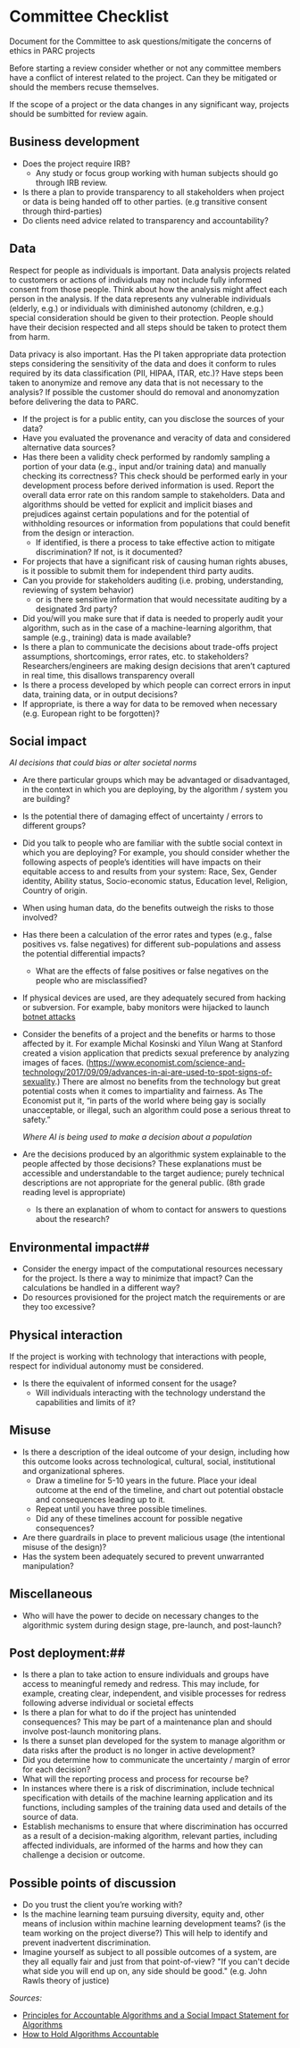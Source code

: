 # Committee Checklist

Document for the Committee to ask questions/mitigate the concerns of ethics in PARC projects

Before starting a review consider whether or not any committee members have a
conflict of interest related to the project. Can they be mitigated or should
the members recuse themselves.

If the scope of a project or the data changes in any significant way, projects
should be sumbitted for review again.

## Business development ##

- Does the project require IRB?
  - Any study or focus group working with human subjects should go through IRB review.
- Is there a plan to provide transparency to all stakeholders when project or
  data is being handed off to other parties. (e.g transitive consent through
  third-parties)
- Do clients need advice related to transparency and accountability?
 

## Data ##

Respect for people as individuals is important. Data analysis projects related
to customers or actions of individuals may not include fully informed consent
from those people. Think about how the analysis might affect each person in the
analysis. If the data represents any vulnerable individuals (elderly, e.g.) or
individuals with diminished autonomy (children, e.g.) special consideration
should be given to their protection. People should have their decision
respected and all steps should be taken to protect them from harm.

Data privacy is also important. Has the PI taken appropriate data protection
steps considering the sensitivity of the data and does it conform to rules
required by its data classification (PII, HIPAA, ITAR, etc.)? Have steps been
taken to anonymize and remove any data that is not necessary to the analysis?
If possible the customer should do removal and anonomyzation before delivering
the data to PARC.

- If the project is for a public entity, can you disclose the sources of your data?
- Have you evaluated the provenance and veracity of data and considered alternative data sources?
- Has there been a validity check performed by randomly sampling a portion of
  your data (e.g., input and/or training data) and manually checking its
  correctness? This check should be performed early in your development process
  before derived information is used. Report the overall data error rate on this
  random sample to stakeholders. Data and algorithms should be vetted for
  explicit and implicit biases and prejudices against certain populations and for
  the potential of withholding resources or information from populations that
  could benefit from the design or interaction. 
   - If identified, is there a process to take effective action to mitigate
     discrimination? If not, is it documented?
- For projects that have a significant risk of causing human rights
  abuses, is it possible to submit them for independent third party audits.
- Can you provide for stakeholders auditing (i.e. probing, understanding, reviewing of system behavior) 
  - or is there sensitive information that would necessitate auditing by a designated 3rd party?
- Did you/will you make sure that if data is needed to properly audit your
  algorithm, such as in the case of a machine-learning algorithm, that sample
  (e.g., training) data is made available?
- Is there a plan to communicate the decisions about trade-offs project
  assumptions, shortcomings, error rates, etc. to stakeholders? Researchers/engineers are making design decisions that aren’t captured in real time, this disallows transparency overall
- Is there a process developed by which people can correct errors in input data, training data, or in output decisions?
- If appropriate, is there a way for data to be removed when necessary (e.g.
  European right to be forgotten)?

## Social impact ##

  *AI decisions that could bias or alter societal norms*
- Are there particular groups which may be advantaged or disadvantaged, in the
  context in which you are deploying, by the algorithm / system you are building?
- Is the potential there of damaging effect of uncertainty / errors to different groups?
- Did you talk to people who are familiar with the subtle social context in which you are deploying? For example, you should consider whether the following aspects of people’s identities will have impacts on their equitable access to and results from your system: Race, Sex, Gender identity, Ability status, Socio-economic status, Education level, Religion, Country of origin.
- When using human data, do the benefits outweigh the risks to those involved?
- Has there been a calculation of the error rates and types (e.g., false
  positives vs. false negatives) for different sub-populations and assess the
  potential differential impacts?
  - What are the effects of false positives or false negatives on the people
    who are misclassified?
- If physical devices are used, are they adequately secured from hacking or
  subversion. For example, baby monitors were hijacked to launch [botnet
attacks](https://gitlab-internal.parc.com/ai-ethics/ai-ethics-committee.git)
- Consider the benefits of a project and the benefits or harms to those
  affected by it. For example Michal Kosinski and Yilun Wang at Stanford
  created a vision application that predicts sexual preference by analyzing
  images of faces.
  (https://www.economist.com/science-and-technology/2017/09/09/advances-in-ai-are-used-to-spot-signs-of-sexuality.)
  There are almost no benefits from the technology but great potential costs when
  it comes to impartiality and fairness. As The Economist put it, “in parts of
  the world where being gay is socially unacceptable, or illegal, such an
  algorithm could pose a serious threat to safety.”


  *Where AI is being used to make a decision about a population*
- Are the decisions produced by an algorithmic system explainable to the people affected by those decisions? These explanations must be accessible and understandable to the target audience; purely technical descriptions are not appropriate for the general public. (8th grade reading level is appropriate)
  - Is there an explanation of whom to contact for answers to questions about the research?

## Environmental impact##

- Consider the energy impact of the computational resources necessary for the project. Is there a way to minimize that impact? Can the calculations be handled in a different way?
- Do resources provisioned for the project match the requirements or are they too excessive?

## Physical interaction ##

If the project is working with technology that interactions with people,
respect for individual autonomy must be considered.

- Is there the equivalent of informed consent for the usage?
  - Will individuals interacting with the technology understand the capabilities and limits of it?

## Misuse ##

- Is there a description of the ideal outcome of your design, including how this outcome looks across technological, cultural, social, institutional and organizational spheres.
  - Draw a timeline for 5-10 years in the future. Place your ideal outcome at the end of the timeline, and chart out potential obstacle and consequences leading up to it.
  - Repeat until you have three possible timelines.
  - Did any of these timelines account for possible negative consequences?
- Are there guardrails in place to prevent malicious usage (the intentional misuse of the design)?
- Has the system been adequately secured to prevent unwarranted manipulation?

## Miscellaneous ##

- Who will have the power to decide on necessary changes to the algorithmic system during design stage, pre-launch, and post-launch?

## Post deployment:##

- Is there a plan to take action to ensure individuals and groups have access
  to meaningful remedy and redress. This may include, for example, creating
  clear, independent, and visible processes for redress following adverse
  individual or societal effects
- Is there a plan for what to do if the project has unintended consequences? This may be part of a maintenance plan and should involve post-launch monitoring plans.
- Is there a sunset plan developed for the system to manage algorithm or data risks after the product is no longer in active development?
- Did you determine how to communicate the uncertainty / margin of error for each decision?
- What will the reporting process and process for recourse be?
- In instances where there is a risk of discrimination, include technical
  specification with details of the machine learning application and its
  functions, including samples of the training data used and details of the
  source of data.
- Establish mechanisms to ensure that where discrimination has occurred as a
  result of a decision-making algorithm, relevant parties, including affected
  individuals, are informed of the harms and how they can challenge a decision or
  outcome.

## Possible points of discussion ##

- Do you trust the client you’re working with?
- Is the machine learning team pursuing diversity, equity and, other means of inclusion within machine learning development teams? (is the team working on the project diverse?) This will help to identify and prevent inadvertent discrimination.
- Imagine yourself as subject to all possible outcomes of a system, are they
  all equally fair and just from that point-of-view? "If you can't decide what
  side you will end up on, any side should be good." (e.g. John Rawls theory of
  justice)

*Sources:* 
- [Principles for Accountable Algorithms and a Social Impact Statement for Algorithms](https://www.fatml.org/resources/principles-for-accountable-algorithms#social-impact)
- [How to Hold Algorithms Accountable](https://www.technologyreview.com/s/602933/how-to-hold-algorithms-accountable/)

